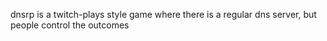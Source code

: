 dnsrp is a twitch-plays style game where there is a regular dns server, but people control the outcomes